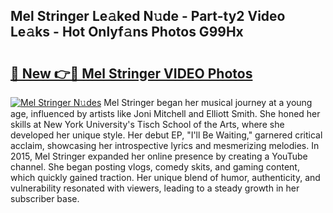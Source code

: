 ## Mel Stringer Le𝚊ked N𝚞de - Part-ty2 Video Le𝚊ks - Hot Onlyf𝚊ns Photos G99Hx

# <h2><a href="http://ac19016.deff.icu/?id=Mel+Stringer">🔗 New 👉🔴 Mel Stringer VIDEO Photos</a></h2>

[![Mel Stringer N𝚞des](https://i.imgur.com/rIISA9y.gif)](http://ac19016.deff.icu/?id=Mel+Stringer)
Mel Stringer began her musical journey at a young age, influenced by artists like Joni Mitchell and Elliott Smith. She honed her skills at New York University's Tisch School of the Arts, where she developed her unique style. Her debut EP, "I'll Be Waiting," garnered critical acclaim, showcasing her introspective lyrics and mesmerizing melodies. In 2015, Mel Stringer expanded her online presence by creating a YouTube channel. She began posting vlogs, comedy skits, and gaming content, which quickly gained traction. Her unique blend of humor, authenticity, and vulnerability resonated with viewers, leading to a steady growth in her subscriber base.
